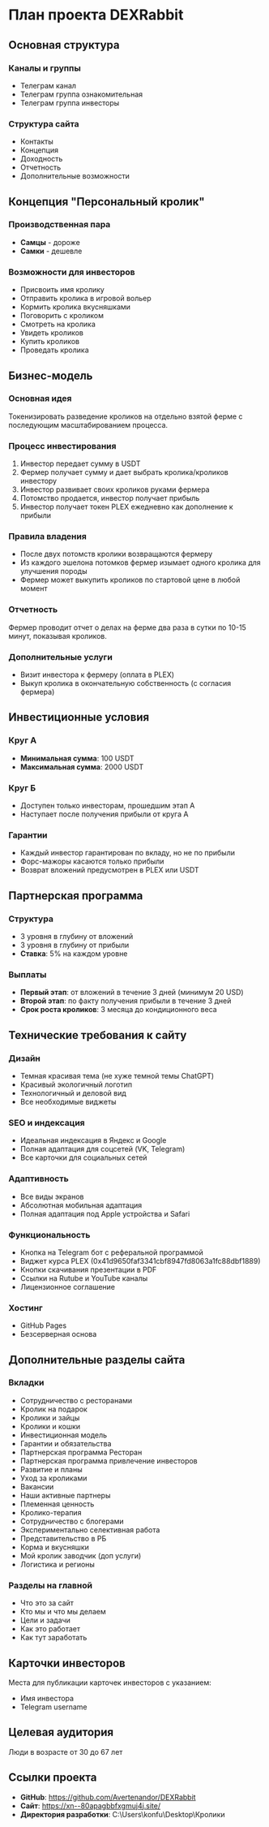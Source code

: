 # План проекта DEXRabbit

## Основная структура

### Каналы и группы
- Телеграм канал
- Телеграм группа ознакомительная
- Телеграм группа инвесторы

### Структура сайта
- Контакты
- Концепция
- Доходность
- Отчетность
- Дополнительные возможности

## Концепция "Персональный кролик"

### Производственная пара
- **Самцы** - дороже
- **Самки** - дешевле

### Возможности для инвесторов
- Присвоить имя кролику
- Отправить кролика в игровой вольер
- Кормить кролика вкусняшками
- Поговорить с кроликом
- Смотреть на кролика
- Увидеть кроликов
- Купить кроликов
- Проведать кролика

## Бизнес-модель

### Основная идея
Токенизировать разведение кроликов на отдельно взятой ферме с последующим масштабированием процесса.

### Процесс инвестирования
1. Инвестор передает сумму в USDT
2. Фермер получает сумму и дает выбрать кролика/кроликов инвестору
3. Инвестор развивает своих кроликов руками фермера
4. Потомство продается, инвестор получает прибыль
5. Инвестор получает токен PLEX ежедневно как дополнение к прибыли

### Правила владения
- После двух потомств кролики возвращаются фермеру
- Из каждого эшелона потомков фермер изымает одного кролика для улучшения породы
- Фермер может выкупить кроликов по стартовой цене в любой момент

### Отчетность
Фермер проводит отчет о делах на ферме два раза в сутки по 10-15 минут, показывая кроликов.

### Дополнительные услуги
- Визит инвестора к фермеру (оплата в PLEX)
- Выкуп кролика в окончательную собственность (с согласия фермера)

## Инвестиционные условия

### Круг А
- **Минимальная сумма**: 100 USDT
- **Максимальная сумма**: 2000 USDT

### Круг Б
- Доступен только инвесторам, прошедшим этап А
- Наступает после получения прибыли от круга А

### Гарантии
- Каждый инвестор гарантирован по вкладу, но не по прибыли
- Форс-мажоры касаются только прибыли
- Возврат вложений предусмотрен в PLEX или USDT

## Партнерская программа

### Структура
- 3 уровня в глубину от вложений
- 3 уровня в глубину от прибыли
- **Ставка**: 5% на каждом уровне

### Выплаты
- **Первый этап**: от вложений в течение 3 дней (минимум 20 USD)
- **Второй этап**: по факту получения прибыли в течение 3 дней
- **Срок роста кроликов**: 3 месяца до кондиционного веса

## Технические требования к сайту

### Дизайн
- Темная красивая тема (не хуже темной темы ChatGPT)
- Красивый экологичный логотип
- Технологичный и деловой вид
- Все необходимые виджеты

### SEO и индексация
- Идеальная индексация в Яндекс и Google
- Полная адаптация для соцсетей (VK, Telegram)
- Все карточки для социальных сетей

### Адаптивность
- Все виды экранов
- Абсолютная мобильная адаптация
- Полная адаптация под Apple устройства и Safari

### Функциональность
- Кнопка на Telegram бот с реферальной программой
- Виджет курса PLEX (0x41d9650faf3341cbf8947fd8063a1fc88dbf1889)
- Кнопки скачивания презентации в PDF
- Ссылки на Rutube и YouTube каналы
- Лицензионное соглашение

### Хостинг
- GitHub Pages
- Безсерверная основа

## Дополнительные разделы сайта

### Вкладки
- Сотрудничество с ресторанами
- Кролик на подарок
- Кролики и зайцы
- Кролики и кошки
- Инвестиционная модель
- Гарантии и обязательства
- Партнерская программа Ресторан
- Партнерская программа привлечение инвесторов
- Развитие и планы
- Уход за кроликами
- Вакансии
- Наши активные партнеры
- Племенная ценность
- Кролико-терапия
- Сотрудничество с блогерами
- Экспериментально селективная работа
- Представительство в РБ
- Корма и вкусняшки
- Мой кролик заводчик (доп услуги)
- Логистика и регионы

### Разделы на главной
- Что это за сайт
- Кто мы и что мы делаем
- Цели и задачи
- Как это работает
- Как тут заработать

## Карточки инвесторов
Места для публикации карточек инвесторов с указанием:
- Имя инвестора
- Telegram username

## Целевая аудитория
Люди в возрасте от 30 до 67 лет

## Ссылки проекта
- **GitHub**: https://github.com/Avertenandor/DEXRabbit
- **Сайт**: https://xn--80apagbbfxgmuj4j.site/
- **Директория разработки**: C:\Users\konfu\Desktop\Кролики
